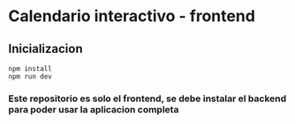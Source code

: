 # Calendario interactivo - frontend
## Inicializacion
```
npm install
npm run dev
```

### Este repositorio es solo el frontend, se debe instalar el backend para poder usar la aplicacion completa

